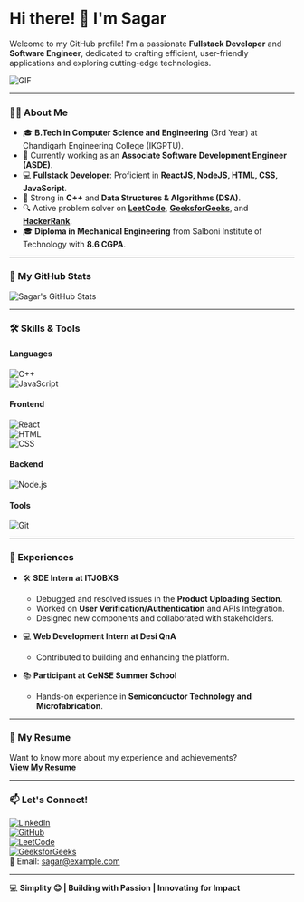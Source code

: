 # Hi there! 👋 I'm Sagar  

Welcome to my GitHub profile! I'm a passionate **Fullstack Developer** and **Software Engineer**, dedicated to crafting efficient, user-friendly applications and exploring cutting-edge technologies.  

![GIF](https://media.giphy.com/media/26AHONQ79FdWZhAI0/giphy.gif)  

---

### 👨‍💻 About Me  

- 🎓 **B.Tech in Computer Science and Engineering** (3rd Year) at Chandigarh Engineering College (IKGPTU).  
- 🏢 Currently working as an **Associate Software Development Engineer (ASDE)**.  
- 💻 **Fullstack Developer**: Proficient in **ReactJS, NodeJS, HTML, CSS, JavaScript**.  
- 🌟 Strong in **C++** and **Data Structures & Algorithms (DSA)**.  
- 🔍 Active problem solver on **[LeetCode](https://leetcode.com/)**, **[GeeksforGeeks](https://www.geeksforgeeks.org/)**, and **[HackerRank](https://www.hackerrank.com/)**.  
- 🎓 **Diploma in Mechanical Engineering** from Salboni Institute of Technology with **8.6 CGPA**.  

---

### 🌟 My GitHub Stats  

![Sagar's GitHub Stats](https://github-readme-stats.vercel.app/api?username=SagarGitHubUsername&show_icons=true&theme=radical)  

---

### 🛠️ Skills & Tools  

#### Languages  
![C++](https://img.shields.io/badge/-C++-00599C?logo=c%2B%2B&logoColor=white)  
![JavaScript](https://img.shields.io/badge/-JavaScript-F7DF1E?logo=javascript&logoColor=black)  

#### Frontend  
![React](https://img.shields.io/badge/-React-61DAFB?logo=react&logoColor=black)  
![HTML](https://img.shields.io/badge/-HTML-E34F26?logo=html5&logoColor=white)  
![CSS](https://img.shields.io/badge/-CSS-1572B6?logo=css3&logoColor=white)  

#### Backend  
![Node.js](https://img.shields.io/badge/-Node.js-339933?logo=node.js&logoColor=white)  

#### Tools  
![Git](https://img.shields.io/badge/-Git-F05032?logo=git&logoColor=white)  

---

### 🌟 Experiences  

- 🛠️ **SDE Intern at ITJOBXS**  
  - Debugged and resolved issues in the **Product Uploading Section**.  
  - Worked on **User Verification/Authentication** and APIs Integration.  
  - Designed new components and collaborated with stakeholders.  

- 💻 **Web Development Intern at Desi QnA**  
  - Contributed to building and enhancing the platform.  

- 📚 **Participant at CeNSE Summer School**  
  - Hands-on experience in **Semiconductor Technology and Microfabrication**.  

---

### 📄 My Resume  

Want to know more about my experience and achievements?  
[**View My Resume**](https://drive.google.com/file/d/1UkODkcw8Wl1gRq0VBDWjZbXKi4PcN3yW/view?usp=sharing)  

---

### 📫 Let's Connect!  

[![LinkedIn](https://img.shields.io/badge/-LinkedIn-0077B5?logo=linkedin&logoColor=white)](https://linkedin.com/in/)  
[![GitHub](https://img.shields.io/badge/-GitHub-181717?logo=github&logoColor=white)](https://github.com/)  
[![LeetCode](https://img.shields.io/badge/-LeetCode-FFA116?logo=leetcode&logoColor=white)](https://leetcode.com/)  
[![GeeksforGeeks](https://img.shields.io/badge/-GeeksforGeeks-0F9D58?logo=geeksforgeeks&logoColor=white)](https://www.geeksforgeeks.org/)  
📧 Email: [sagar@example.com](mailto:sagar@example.com)  

---

💻 **Simplity 😊 | Building with Passion | Innovating for Impact**
